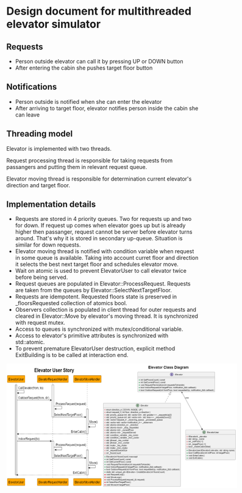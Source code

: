 # Design document for multithreaded elevator simulator

## Requests
- Person outside elevator can call it by pressing UP or DOWN button
- After entering the cabin she pushes target floor button

## Notifications
- Person outside is notified when she can enter the elevator 
- After arriving to target floor, elevator notifies person inside the cabin she can leave

## Threading model
Elevator is implemented with two threads. 

Request processing thread is responsible for taking requests from passangers and putting them in relevant request queue.

Elevator moving thread is responsible for determination current elevator's direction and target floor.

## Implementation details
- Requests are stored in 4 priority queues. Two for requests up and two for down. If request up comes when elevator goes up but is already higher then passanger, request cannot be server before elevator turns around. That's why it is stored in secondary up-queue. Situation is similar for down requests.
- Elevator moving thread is notified with condition variable when request in some queue is available. Taking into account curret floor and direction it selects the best next target floor and schedules elevator move.
- Wait on atomic is used to prevent ElevatorUser to call elevator twice before being served.
- Request queues are populated in Elevator::ProcessRequest. Requests are taken from the queues by Elevator::SelectNextTargetFloor.
- Requests are idempotent. Requested floors state is preserved in _floorsRequested collection of atomics bool.
- Observers collection is populated in client thread for outer requests and cleared in Elevator::Move by elevator's moving thread. It is synchronized with request mutex.
- Access to queues is synchronized with mutex/conditional variable.
- Access to elevator's primitive attributes is synchronized with std::atomic.
- To prevent premature ElevatorUser destruction, explicit method ExitBuilding is to be called at interaction end.

<p>
<div style="display: flex; justify-content: space-around;">
  <img src="https://github.com/vSzemkel/Elevator/blob/main/UML/elevator-sequence.png" alt="Sequence diagram" width="50%">
  <img src="https://github.com/vSzemkel/Elevator/blob/main/UML/elevator-classes.png" alt="Class hierarchy" width="70%">
</div>
</p>